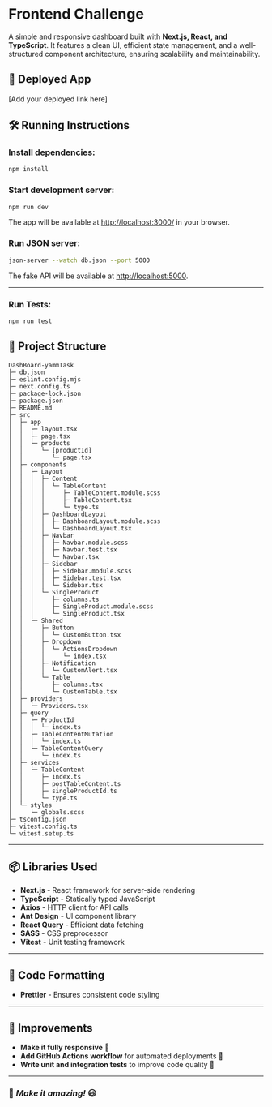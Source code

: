 # Frontend Challenge  

A simple and responsive dashboard built with **Next.js, React, and TypeScript**. It features a clean UI, efficient state management, and a well-structured component architecture, ensuring scalability and maintainability.  

## 🚀 Deployed App  
[Add your deployed link here]  

## 🛠 Running Instructions  

### Install dependencies:  
```bash
npm install
```  

### Start development server:  
```bash
npm run dev
```  
The app will be available at [http://localhost:3000/](http://localhost:3000/) in your browser.  

### Run JSON server:  
```bash
json-server --watch db.json --port 5000
```  
The fake API will be available at [http://localhost:5000](http://localhost:5000).  

---
### Run Tests: 
```bash
npm run test
```

## 📂 Project Structure  

```
DashBoard-yammTask
├─ db.json
├─ eslint.config.mjs
├─ next.config.ts
├─ package-lock.json
├─ package.json
├─ README.md
├─ src
│  ├─ app
│  │  ├─ layout.tsx
│  │  ├─ page.tsx
│  │  └─ products
│  │     └─ [productId]
│  │        └─ page.tsx
│  ├─ components
│  │  ├─ Layout
│  │  │  ├─ Content
│  │  │  │  └─ TableContent
│  │  │  │     ├─ TableContent.module.scss
│  │  │  │     ├─ TableContent.tsx
│  │  │  │     └─ type.ts
│  │  │  ├─ DashboardLayout
│  │  │  │  ├─ DashboardLayout.module.scss
│  │  │  │  └─ DashboardLayout.tsx
│  │  │  ├─ Navbar
│  │  │  │  ├─ Navbar.module.scss
│  │  │  │  ├─ Navbar.test.tsx
│  │  │  │  └─ Navbar.tsx
│  │  │  ├─ Sidebar
│  │  │  │  ├─ Sidebar.module.scss
│  │  │  │  ├─ Sidebar.test.tsx
│  │  │  │  └─ Sidebar.tsx
│  │  │  └─ SingleProduct
│  │  │     ├─ columns.ts
│  │  │     ├─ SingleProduct.module.scss
│  │  │     └─ SingleProduct.tsx
│  │  └─ Shared
│  │     ├─ Button
│  │     │  └─ CustomButton.tsx
│  │     ├─ Dropdown
│  │     │  └─ ActionsDropdown
│  │     │     └─ index.tsx
│  │     ├─ Notification
│  │     │  └─ CustomAlert.tsx
│  │     └─ Table
│  │        ├─ columns.tsx
│  │        └─ CustomTable.tsx
│  ├─ providers
│  │  └─ Providers.tsx
│  ├─ query
│  │  ├─ ProductId
│  │  │  └─ index.ts
│  │  ├─ TableContentMutation
│  │  │  └─ index.ts
│  │  └─ TableContentQuery
│  │     └─ index.ts
│  ├─ services
│  │  └─ TableContent
│  │     ├─ index.ts
│  │     ├─ postTableContent.ts
│  │     ├─ singleProductId.ts
│  │     └─ type.ts
│  └─ styles
│     └─ globals.scss
├─ tsconfig.json
├─ vitest.config.ts
└─ vitest.setup.ts
```

---

## 📦 Libraries Used  

- **Next.js** - React framework for server-side rendering  
- **TypeScript** - Statically typed JavaScript  
- **Axios** - HTTP client for API calls  
- **Ant Design** - UI component library  
- **React Query** - Efficient data fetching  
- **SASS** - CSS preprocessor  
- **Vitest** - Unit testing framework  

---

## 🎨 Code Formatting  

- **Prettier** - Ensures consistent code styling  

---

## 🚀 Improvements  

- **Make it fully responsive** 📱  
- **Add GitHub Actions workflow** for automated deployments 🚀  
- **Write unit and integration tests** to improve code quality 🧪  

---

### 🎯 *Make it amazing!* 😃
